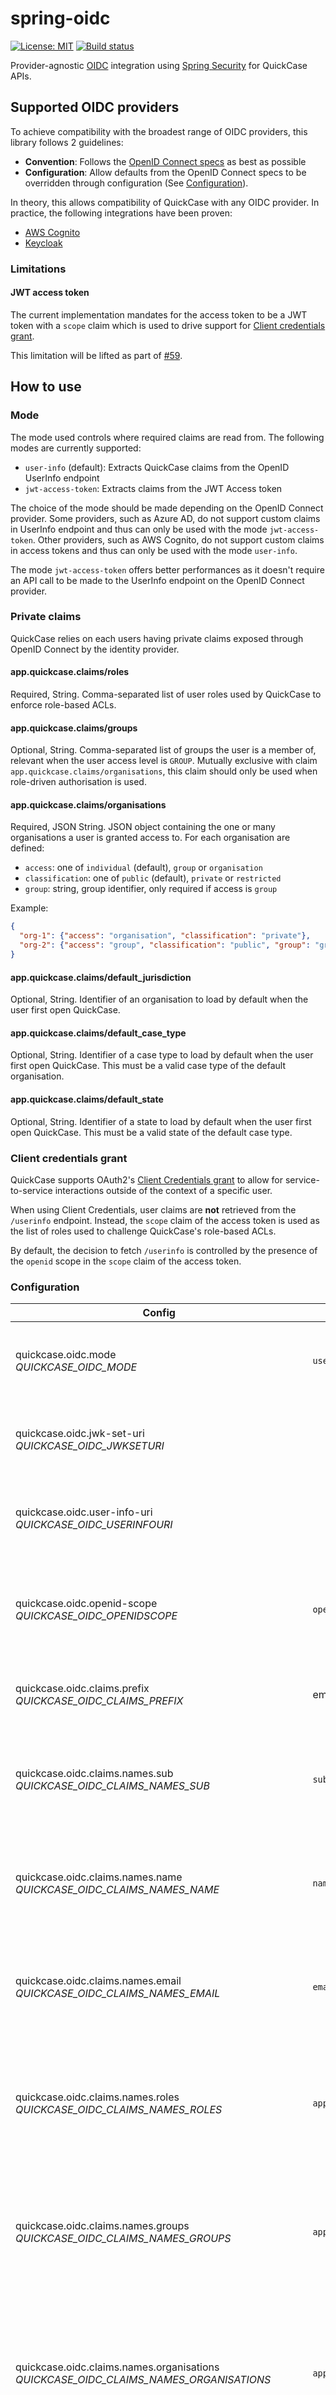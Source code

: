 # spring-oidc
[![License: MIT](https://img.shields.io/badge/License-MIT-yellow.svg)](https://opensource.org/licenses/MIT)
[![Build status](https://github.com/quickcase/spring-oidc/workflows/CI/badge.svg)](https://github.com/quickcase/spring-oidc/actions)

Provider-agnostic [OIDC](https://openid.net/connect/) integration using [Spring Security](https://spring.io/projects/spring-security) for QuickCase APIs.

## Supported OIDC providers

To achieve compatibility with the broadest range of OIDC providers, this library follows 2 guidelines:
- **Convention**: Follows the [OpenID Connect specs](https://openid.net/developers/specs/) as best as possible
- **Configuration**: Allow defaults from the OpenID Connect specs to be overridden through configuration (See [Configuration](#Configuration)).

In theory, this allows compatibility of QuickCase with any OIDC provider. In practice, the following integrations have been proven:
- [AWS Cognito](https://aws.amazon.com/cognito/)
- [Keycloak](https://www.keycloak.org/)

### Limitations

#### JWT access token

The current implementation mandates for the access token to be a JWT token with a `scope` claim which is used to drive support for [Client credentials grant](#client-credentials-grant).

This limitation will be lifted as part of [#59](https://github.com/quickcase/spring-oidc/issues/59).

## How to use

### Mode

The mode used controls where required claims are read from.
The following modes are currently supported:
- `user-info` (default): Extracts QuickCase claims from the OpenID UserInfo endpoint
- `jwt-access-token`: Extracts claims from the JWT Access token

The choice of the mode should be made depending on the OpenID Connect provider.
Some providers, such as Azure AD, do not support custom claims in UserInfo endpoint and thus can only be used with the mode `jwt-access-token`.
Other providers, such as AWS Cognito, do not support custom claims in access tokens and thus can only be used with the mode `user-info`.

The mode `jwt-access-token` offers better performances as it doesn't require an API call to be made to the UserInfo endpoint on the OpenID Connect provider.

### Private claims

QuickCase relies on each users having private claims exposed through OpenID Connect by the identity provider.

#### app.quickcase.claims/roles

Required, String. Comma-separated list of user roles used by QuickCase to enforce role-based ACLs.

#### app.quickcase.claims/groups

Optional, String. Comma-separated list of groups the user is a member of, relevant when the user access level is `GROUP`.
Mutually exclusive with claim `app.quickcase.claims/organisations`, this claim should only be used when role-driven authorisation is used. 

#### app.quickcase.claims/organisations

Required, JSON String. JSON object containing the one or many organisations a user is granted access to. For each organisation are defined:

- `access`: one of `individual` (default), `group` or `organisation`
- `classification`: one of `public` (default), `private` or `restricted`
- `group`: string, group identifier, only required if access is `group`

Example:
```json
{
  "org-1": {"access": "organisation", "classification": "private"},
  "org-2": {"access": "group", "classification": "public", "group": "group-1"}
}
```

#### app.quickcase.claims/default_jurisdiction

Optional, String. Identifier of an organisation to load by default when the user first open QuickCase.

#### app.quickcase.claims/default_case_type

Optional, String. Identifier of a case type to load by default when the user first open QuickCase. This must be a valid case type of the default organisation.

#### app.quickcase.claims/default_state

Optional, String. Identifier of a state to load by default when the user first open QuickCase. This must be a valid state of the default case type.

### Client credentials grant

QuickCase supports OAuth2's [Client Credentials grant](https://tools.ietf.org/html/rfc6749#section-4.4) to allow for service-to-service interactions outside of the context of a specific user.

When using Client Credentials, user claims are **not** retrieved from the `/userinfo` endpoint. Instead, the `scope` claim of the access token is used as the list of roles used to challenge QuickCase's role-based ACLs.

By default, the decision to fetch `/userinfo` is controlled by the presence of the `openid` scope in the `scope` claim of the access token.

### Configuration

| Config                                                                                                  | Default                                     | Description                                                                                                               |
|---------------------------------------------------------------------------------------------------------|---------------------------------------------|---------------------------------------------------------------------------------------------------------------------------|
| quickcase.oidc.mode <br> _QUICKCASE_OIDC_MODE_                                                          | `user-info`                                 | Optional. Mode to use for integration with OIDC provider                                                                  |
| quickcase.oidc.jwk-set-uri <br> _QUICKCASE_OIDC_JWKSETURI_                                              |                                             | Required. URL of the OIDC provider's JWK set endpoint                                                                     |
| quickcase.oidc.user-info-uri <br> _QUICKCASE_OIDC_USERINFOURI_                                          |                                             | Required. URL of the OIDC provider's user info endpoint                                                                   |
| quickcase.oidc.openid-scope <br> _QUICKCASE_OIDC_OPENIDSCOPE_                                           | `openid`                                    | Optional. Scope controlling whether `/userinfo` is queried to extract ID claims                                           |
| quickcase.oidc.claims.prefix <br> _QUICKCASE_OIDC_CLAIMS_PREFIX_                                        | empty string                                | Optional. Prefix to apply to all private claims                                                                           |
| quickcase.oidc.claims.names.sub <br> _QUICKCASE_OIDC_CLAIMS_NAMES_SUB_                                  | `sub`                                       | Optional. Override name of OpenID `sub` claim from which subject is extracted                                             |
| quickcase.oidc.claims.names.name <br> _QUICKCASE_OIDC_CLAIMS_NAMES_NAME_                                | `name`                                      | Optional. Override name of OpenID `name` claim from which subject name is extracted                                       |
| quickcase.oidc.claims.names.email <br> _QUICKCASE_OIDC_CLAIMS_NAMES_EMAIL_                              | `email`                                     | Optional. Override name of OpenID `email` claim from which subject email is extracted                                     |
| quickcase.oidc.claims.names.roles <br> _QUICKCASE_OIDC_CLAIMS_NAMES_ROLES_                              | `app.quickcase.claims/roles`                | Optional. Override name of private roles claim from which subject's QuickCase roles are extracted                         |
| quickcase.oidc.claims.names.groups <br> _QUICKCASE_OIDC_CLAIMS_NAMES_GROUPS_                            | `app.quickcase.claims/groups`               | Optional. Override name of private groups claim from which subject's QuickCase groups are extracted                       |
| quickcase.oidc.claims.names.organisations <br> _QUICKCASE_OIDC_CLAIMS_NAMES_ORGANISATIONS_              | `app.quickcase.claims/organisations`        | Optional. Override name of private organisations claim from which subject's QuickCase organisation profiles are extracted |
| quickcase.oidc.claims.names.default-jurisdiction <br> _QUICKCASE_OIDC_CLAIMS_NAMES_DEFAULTJURISDICTION_ | `app.quickcase.claims/default_jurisdiction` | Optional. Override name of private default jurisdiction claim from which subject's QuickCase UI preference is extracted   |
| quickcase.oidc.claims.names.default-case-type <br> _QUICKCASE_OIDC_CLAIMS_NAMES_DEFAULTCASETYPE_        | `app.quickcase.claims/default_case_type`    | Optional. Override name of private default case type claim from which subject's QuickCase UI preference is extracted      |
| quickcase.oidc.claims.names.default-state <br> _QUICKCASE_OIDC_CLAIMS_NAMES_DEFAULTSTATE_               | `app.quickcase.claims/default_state`        | Optional. Override name of private default state claim from which subject's QuickCase UI preference is extracted          |
